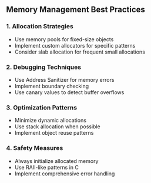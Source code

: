 ## Memory Management Best Practices

### 1. Allocation Strategies
- Use memory pools for fixed-size objects
- Implement custom allocators for specific patterns
- Consider slab allocation for frequent small allocations

### 2. Debugging Techniques
- Use Address Sanitizer for memory errors
- Implement boundary checking
- Use canary values to detect buffer overflows

### 3. Optimization Patterns
- Minimize dynamic allocations
- Use stack allocation when possible
- Implement object reuse patterns

### 4. Safety Measures
- Always initialize allocated memory
- Use RAII-like patterns in C
- Implement comprehensive error handling 